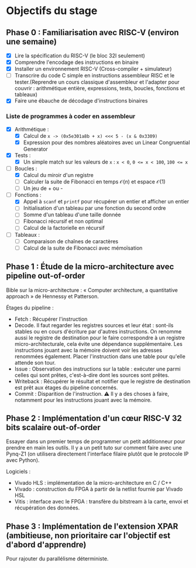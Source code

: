 # Objectifs du stage

## Phase 0 : Familiarisation avec RISC-V (environ une semaine)

- [x] Lire la spécification du RISC-V (le bloc 32I seulement)
- [x] Comprendre l'encodage des instructions en binaire
- [x] Installer un environnement RISC-V (Cross-compiler + simulateur)
- [ ] Transcrire du code C simple en instructions assembleur RISC et le tester.(Reprendre un cours classique d'assembleur et l'adapter pour couvrir : arithmétique entière, expressions, tests, boucles, fonctions et tableaux)
- [x] Faire une ébauche de décodage d'instructions binaires

### Liste de programmes à coder en assembleur

- [x] Arithmétique :
  - [x] Calcul de `x -> (0x5e301a8b + x) <<< 5 - (x & 0x3309)`
  - [x] Expression pour des nombres aléatoires avec un Linear Congruential Generator

- [x] Tests :
  - [x] Un simple match sur les valeurs de `x` : `x < 0`, `0 <= x < 100`, `100 <= x`

- [ ] Boucles :
  - [x] Calcul du miroir d'un registre
  - [ ] Calculer la suite de Fibonacci en temps $\mathcal{O}(n)$ et espace $\mathcal{O}(1)$
  - [ ] Un jeu de + ou -

- [ ] Fonctions :
  - [x] Appel à `scanf` et `printf` pour récupérer un entier et afficher un entier
  - [ ] Initialisation d'un tableau par une fonction du second ordre
  - [ ] Somme d'un tableau d'une taille donnée
  - [ ] Fibonacci récursif et non optimal
  - [ ] Calcul de la factorielle en récursif

- [ ] Tableaux :
  - [ ] Comparaison de chaînes de caractères
  - [ ] Calcul de la suite de Fibonacci avec mémoïsation

## Phase 1 : Étude de la micro-architecture avec pipeline out-of-order

Bible sur la micro-architecture : « Computer architecture, a quantitative approach » de Hennessy et Patterson.

Étages du pipeline :

- Fetch : Récupérer l'instruction
- Decode. Il faut regarder les registres sources et leur état : sont-ils stables ou en cours d'écriture par d'autres instructions. On renomme aussi le registre de destination pour le faire correspondre à un registre micro-architecturale, cela évite une dépendance supplémentaire. Les instructions jouant avec la mémoire doivent voir les adresses renommées également. Placer l'instruction dans une table pour qu'elle attende son tour.
- Issue : Observation des instructions sur la table : exécuter une parmi celles qui sont prêtes, c'est-à-dire dont les sources sont prêtes.
- Writeback : Récupérer le résultat et notifier que le registre de destination est prêt aux étages du pipeline concernés.
- Commit : Disparition de l'instruction. ⚠ Il y a des choses à faire, notamment pour les instructions jouant avec la mémoire.

## Phase 2 : Implémentation d'un cœur RISC-V 32 bits scalaire out-of-order

Essayer dans un premier temps de programmer un petit additionneur pour prendre en main les outils.
Il y a un petit tuto sur comment faire avec une Pynq-Z1 (on utilisera directement l'interface filaire plutôt que le protocole IP avec Python).

Logiciels :

- Vivado HLS : implémentation de la micro-architecture en C / C++
- Vivado : construction du FPGA à partir de la netlist fournie par Vivado HSL
- Vitis :  interface avec le FPGA : transfère du bitstream à la carte, envoi et récupération des données.

## Phase 3 : Implémentation de l'extension XPAR (ambitieuse, non prioritaire car l'objectif est d'abord d'apprendre)

Pour rajouter du parallélisme déterministe.
